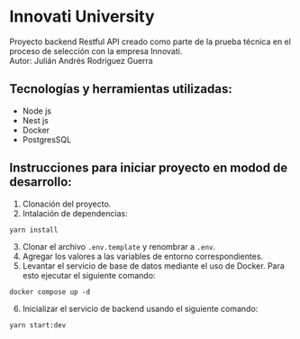 # Innovati University

Proyecto backend Restful API creado como parte de la prueba técnica en el proceso de selección con la empresa Innovati.
<br>
Autor: Julián Andrés Rodríguez Guerra

## Tecnologías y herramientas utilizadas:

- Node js
- Nest js
- Docker
- PostgresSQL

## Instrucciones para iniciar proyecto en modod de desarrollo:

1. Clonación del proyecto.
2. Intalación de dependencias:

```
yarn install
```

3. Clonar el archivo `.env.template` y renombrar a `.env`.
4. Agregar los valores a las variables de entorno correspondientes.
5. Levantar el servicio de base de datos mediante el uso de Docker. Para esto ejecutar el siguiente comando:

```
docker compose up -d
```

6. Inicializar el servicio de backend usando el siguiente comando:

```
yarn start:dev
```
